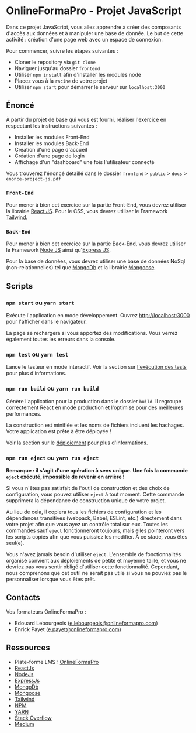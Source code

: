 # OnlineFormaPro - Projet JavaScript

Dans ce projet JavaScript, vous allez apprendre à créer des composants d'accès aux données et à manipuler une base de donnée. Le but de cette activité : création d'une page web avec un espace de connexion.

Pour commencer, suivre les étapes suivantes :

- Cloner le repository via `git clone`
- Naviguer jusqu'au dossier `frontend`
- Utiliser `npm install` afin d'installer les modules node
- Placez vous à la `racine` de votre projet
- Utiliser `npm start` pour démarrer le serveur sur `localhost:3000`

## Énoncé

À partir du projet de base qui vous est fourni, réaliser l'exercice en respectant les instructions suivantes :

- Installer les modules Front-End
- Installer les modules Back-End
- Création d'une page d'accueil
- Création d'une page de login
- Affichage d'un "dashboard" une fois l'utilisateur connecté

Vous trouverez l'énoncé détaillé dans le dossier `frontend` > `public` > `docs` > `enonce-project-js.pdf`

### `Front-End`

Pour mener à bien cet exercice sur la partie Front-End, vous devrez utiliser la librairie [React JS](https://fr.reactjs.org/docs/create-a-new-react-app.html).
Pour le CSS, vous devrez utiliser le Framework [Tailwind](https://tailwindcss.com/docs/installation).

### `Back-End`

Pour mener à bien cet exercice sur la partie Back-End, vous devrez utiliser le Framework [Node JS](https://nodejs.org/en/) ainsi qu'[Express JS](https://expressjs.com/).

Pour la base de données, vous devrez utiliser une base de données NoSql (non-relationnelles) tel que [MongoDb](https://docs.mongodb.com/guides/server/install/) et la librairie [Mongoose](https://mongoosejs.com/).

## Scripts

### `npm start` ou `yarn start`

Exécute l'application en mode développement.
Ouvrez [http://localhost:3000](http://localhost:3000) pour l'afficher dans le navigateur.

La page se rechargera si vous apportez des modifications.
Vous verrez également toutes les erreurs dans la console.

### `npm test` ou `yarn test`

Lance le testeur en mode interactif.
Voir la section sur [l'exécution des tests](https://facebook.github.io/create-react-app/docs/running-tests) pour plus d'informations.

### `npm run build` ou `yarn run build`

Génère l'application pour la production dans le dossier `build`.
Il regroupe correctement React en mode production et l'optimise pour des meilleures performances.

La construction est minifiée et les noms de fichiers incluent les hachages.
Votre application est prête à être déployée !

Voir la section sur le [déploiement](https://facebook.github.io/create-react-app/docs/deployment) pour plus d'informations.

### `npm run eject` ou `yarn run eject`

**Remarque : il s'agit d'une opération à sens unique. Une fois la commande `eject` exécuté, impossible de revenir en arrière !**

Si vous n'êtes pas satisfait de l'outil de construction et des choix de configuration, vous pouvez utiliser `eject` à tout moment. Cette commande supprimera la dépendance de construction unique de votre projet.

Au lieu de cela, il copiera tous les fichiers de configuration et les dépendances transitives (webpack, Babel, ESLint, etc.) directement dans votre projet afin que vous ayez un contrôle total sur eux. Toutes les commandes sauf `eject` fonctionneront toujours, mais elles pointeront vers les scripts copiés afin que vous puissiez les modifier. À ce stade, vous êtes seul(e).

Vous n'avez jamais besoin d'utiliser `eject`. L'ensemble de fonctionnalités organisé convient aux déploiements de petite et moyenne taille, et vous ne devriez pas vous sentir obligé d'utiliser cette fonctionnalité. Cependant, nous comprenons que cet outil ne serait pas utile si vous ne pouviez pas le personnaliser lorsque vous êtes prêt.

## Contacts

Vos formateurs OnlineFormaPro :

- Edouard Lebourgeois (e.lebourgeois@onlineformapro.com)
- Enrick Payet (e.payet@onlineformapro.com)

## Ressources

- Plate-forme LMS : [OnlineFormaPro](https://vos-competences.com/)
- [ReactJs](https://fr.reactjs.org/docs/create-a-new-react-app.html)
- [NodeJs](https://nodejs.org/en/)
- [ExpressJs](https://expressjs.com/)
- [MongoDb](https://www.mongodb.com/)
- [Mongoose](https://mongoosejs.com/)
- [Tailwind](https://tailwindcss.com/docs/installation)
- [NPM](https://www.npmjs.com/)
- [YARN](https://yarnpkg.com/)
- [Stack Overflow](https://stackoverflow.com/)
- [Medium](https://medium.com/)
